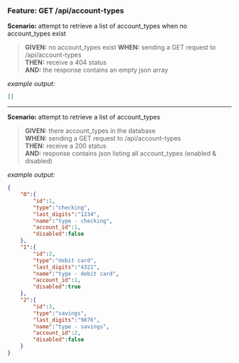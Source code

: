 ### Feature: GET /api/account-types

**Scenario:** attempt to retrieve a list of account_types when no account_types exist
> **GIVEN:** no account_types exist
> **WHEN:** sending a GET request to /api/account-types  
> **THEN:** receive a 404 status  
> **AND:** the response contains an empty json array

_example output:_
```json
[]
```

- - -

**Scenario:** attempt to retrieve a list of account_types
> **GIVEN:** there account_types in the database  
> **WHEN:** sending a GET request to /api/account-types   
> **THEN:** receive a 200 status  
> **AND:** response contains json listing all account_types (enabled & disabled)

_example output:_
```json
{
    "0":{
        "id":1,
        "type":"checking",
        "last_digits":"1234",
        "name":"type - checking",
        "account_id":1,
        "disabled":false
    },
    "1":{
        "id":2,
        "type":"debit card",
        "last_digits":"4321",
        "name":"type - debit card",
        "account_id":1,
        "disabled":true
    },
    "2":{
        "id":3,
        "type":"savings",
        "last_digits":"9876",
        "name":"type - savings",
        "account_id":2,
        "disabled":false
    }
}
```